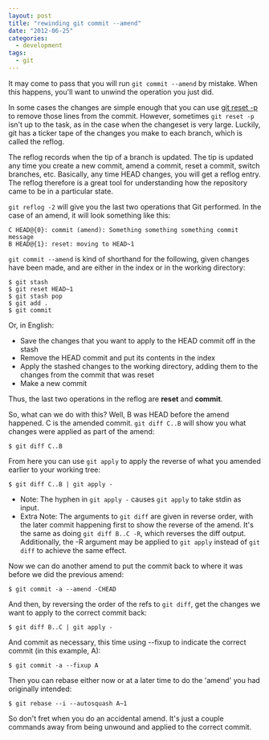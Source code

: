 ```yaml
---
layout: post
title: "rewinding git commit --amend"
date: "2012-06-25"
categories:
  - development
tags:
  - git
---
```


It may come to pass that you will run `git commit --amend` by mistake. When this happens, you'll want to unwind the operation you just did.

<!--more-->

In some cases the changes are simple enough that you can use [git reset -p](/blog/2012/05/16/git-reset-p/ "git reset -p") to remove those lines from the commit. However, sometimes `git reset -p` isn't up to the task, as in the case when the changeset is very large. Luckily, git has a ticker tape of the changes you make to each branch, which is called the reflog.

The reflog records when the tip of a branch is updated. The tip is updated any time you create a new commit, amend a commit, reset a commit, switch branches, etc. Basically, any time HEAD changes, you will get a reflog entry. The reflog therefore is a great tool for understanding how the repository came to be in a particular state.

`git reflog -2` will give you the last two operations that Git performed. In the case of an amend, it will look something like this:

    C HEAD@{0}: commit (amend): Something something something commit message
    B HEAD@{1}: reset: moving to HEAD~1

`git commit --amend` is kind of shorthand for the following, given changes have been made, and are either in the index or in the working directory:

    $ git stash
    $ git reset HEAD~1
    $ git stash pop
    $ git add .
    $ git commit

Or, in English:

* Save the changes that you want to apply to the HEAD commit off in the stash
* Remove the HEAD commit and put its contents in the index
* Apply the stashed changes to the working directory, adding them to the changes from the commit that was reset
* Make a new commit

Thus, the last two operations in the reflog are **reset** and **commit**.

So, what can we do with this? Well, B was HEAD before the amend happened. C is the amended commit. `git diff C..B` will show you what changes were applied as part of the amend:

    $ git diff C..B

From here you can use `git apply` to apply the reverse of what you amended earlier to your working tree:

    $ git diff C..B | git apply -

* Note: The hyphen in `git apply -` causes `git apply` to take stdin as input.
* Extra Note: The arguments to `git diff` are given in reverse order, with the later commit happening first to show the reverse of the amend. It's the same as doing `git diff B..C -R`, which reverses the diff output. Additionally, the -R argument may be applied to `git apply` instead of `git diff` to achieve the same effect.

Now we can do another amend to put the commit back to where it was before we did the previous amend:

    $ git commit -a --amend -CHEAD

And then, by reversing the order of the refs to `git diff`, get the changes we want to apply to the correct commit back:

    $ git diff B..C | git apply -

And commit as necessary, this time using --fixup to indicate the correct commit (in this example, A):

    $ git commit -a --fixup A

Then you can rebase either now or at a later time to do the 'amend' you had originally intended:

    $ git rebase --i --autosquash A~1

So don't fret when you do an accidental amend. It's just a couple commands away from being unwound and applied to the correct commit.
